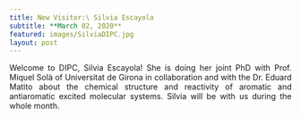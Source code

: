 ```yaml
---
title: New Visitor:\ Silvia Escayola
subtitle: **March 02, 2020**
featured: images/SilviaDIPC.jpg
layout: post
---
```


<P ALIGN="justify">Welcome to DIPC, Silvia Escayola! She is doing her joint PhD with Prof. Miquel Solà of Universitat de Girona in collaboration and with the Dr. Eduard Matito about the chemical structure and reactivity of aromatic and antiaromatic excited molecular systems. Silvia will be with us during the whole month.</p>
